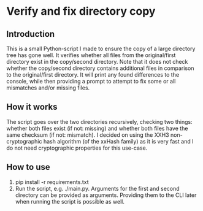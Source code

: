 # Verify and fix directory copy
## Introduction
This is a small Python-script I made to ensure the copy of a large directory tree has gone well. It verifies whether all files from the original/first directory exist in the copy/second directory. Note that it does not check whether the copy/second directory contains additional files in comparison to the original/first directory. It will print any found differences to the console, while then providing a prompt to attempt to fix some or all mismatches and/or missing files.

## How it works
The script goes over the two directories recursively, checking two things: whether both files exist (if not: missing) and whether both files have the same checksum (if not: mismatch). I decided on using the XXH3 non-cryptographic hash algorithm (of the xxHash family) as it is very fast and I do not need cryptographic properties for this use-case.

## How to use
1. pip install -r requirements.txt
2. Run the script, e.g. ./main.py. Arguments for the first and second directory can be provided as arguments. Providing them to the CLI later when running the script is possible as well.
